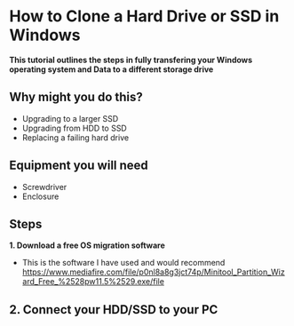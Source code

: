 <h1>How to Clone a Hard Drive or SSD in Windows</h1>

**This tutorial outlines the steps in fully transfering your Windows operating system and Data to a different storage drive**

Why might you do this?
--
- Upgrading to a larger SSD
- Upgrading from HDD to SSD
- Replacing a failing hard drive

Equipment you will need
-- 
- Screwdriver
- Enclosure

Steps
--

**1. Download a free OS migration software**
- This is the software I have used and would recommend https://www.mediafire.com/file/p0nl8a8g3jct74p/Minitool_Partition_Wizard_Free_%2528pw11.5%2529.exe/file

**2. Connect your HDD/SSD to your PC**
 - 


